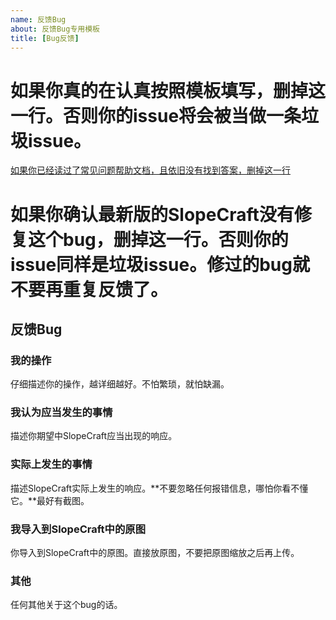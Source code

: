 ```yaml
---
name: 反馈Bug
about: 反馈Bug专用模板
title: [Bug反馈]
---
```


# 如果你真的在认真按照模板填写，删掉这一行。否则你的issue将会被当做一条垃圾issue。
[如果你已经读过了常见问题帮助文档，且依旧没有找到答案，删掉这一行](https://github.com/ToKiNoBug/SlopeCraft/blob/main/docs/FAQ.md)

# 如果你确认最新版的SlopeCraft没有修复这个bug，删掉这一行。否则你的issue同样是垃圾issue。修过的bug就不要再重复反馈了。

## 反馈Bug

### 我的操作
仔细描述你的操作，越详细越好。不怕繁琐，就怕缺漏。

### 我认为应当发生的事情
描述你期望中SlopeCraft应当出现的响应。

### 实际上发生的事情
描述SlopeCraft实际上发生的响应。**不要忽略任何报错信息，哪怕你看不懂它。**最好有截图。

### 我导入到SlopeCraft中的原图
你导入到SlopeCraft中的原图。直接放原图，不要把原图缩放之后再上传。

### 其他
任何其他关于这个bug的话。